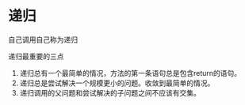 # 递归
自己调用自己称为递归

递归最重要的三点
1. 递归总有一个最简单的情况，方法的第一条语句总是包含return的语句。
2. 递归总是尝试解决一个规模更小的问题。收敛到最简单的情况。
3. 递归调用的父问题和尝试解决的子问题之间不应该有交集。